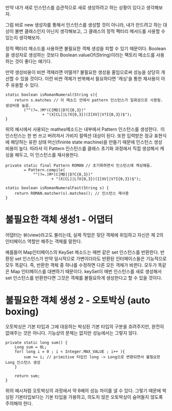 만약 내가 새로 인스턴스를 습관적으로 새로 생성하려고 하는 상황이 있다고 생각해보자.

그럼 바로 new 생성자를 통해서 인스턴스를 생성할 것이 아니라, 내가 만드려고 하는 대상이 불변 클래스인지 아닌지 생각해보고, 그 클래스의 정적 팩터리 메서드를 사용할 수 있는지 생각해보자.

정적 팩터리 메소드를 사용하면 불필요한 객체 생성을 피할 수 있기 때문이다. Boolean을 생성자로 생성하는 것보다 Boolean.valueOf(String)이라는 팩토리 메소드를 사용하는 것이 좋다는 얘기다.

만약 생성비용이 비싼 객체라면 어떨까? 불필요한 생성을 줄임으로써 성능을 상당히 개선할 수 있을 것이다. 이런 비싼 객체가 반복해서 필요하다면 '캐싱'을 통한 재사용이 아주 유용할 수 있다.

```
static boolean isRomanNumeral(String s){
	return s.matches // 이 메소드 안에서 pattern 인스턴스가 일회성으로 사용됨. 생성비용 높음.
    	("^(?=.)M*(C[MD]|D?C{0,3})"
                + "(X[CL]|L?X{0,3})(I[XV]|V?I{0,3})$");
}
```

위의 예시에서 사용되는 mathes메소드는 내부에서 Pattern 인스턴스를 생성한다.  이 인스턴스는 한 번 쓰고 버려져서 가비지 컬렉션 대상이 된다. 또한 입력받은 정규 표현식에 해당하는 유한 상태 머신(fininte state machine)을 만들기 때문에 인스턴스 생성 비용이 높다. 따라서 이 Pattern 인스턴스를 클래스 초기화 과정에서 직접 생성해서 캐싱을 해두고, 이 인스턴스를 재사용한다.

```
private static final Pattern ROMAN // 초기화하면서 인스턴스에 캐싱해둠.
		= Pattern.compile(
            "^(?=.)M*(C[MD]|D?C{0,3})"
                    + "(X[CL]|L?X{0,3})(I[XV]|V?I{0,3})$");

static boolean isRomanNumeralFast(String s) {
    return ROMAN.matcher(s).matches(); // 인스턴스 재사용
}
```

# **불필요한 객체 생성1 - 어댑터**

어댑터는 뷰(view)라고도 불리는데, 실제 작업은 뒷단 객체에 위임하고 자신은 제 2의 인터페이스 역할만 해주는 객체를 말한다.

예를들어 Map인터페이스의 KeySet 메소드는 매번 같은 set 인스턴스를 반환한다. 반환된 set 인스턴스가 만약 일시적으로 가변이더라도 반환된 인터페이스들은 기능적으로 모두 똑같다. 즉, 반환한 객체 중 하나를 수정하면 다른 모든 객체가 바뀐다. 모두가 똑같은 Map 인터페이스를 대변하기 때문이다. keySet이 매번 인스턴스를 새로 생성해서 set 인스턴스를 반환한다면 그것은 객체를 불필요하게 생성한다고 할 수 있을 것이다.

# **불필요한 객체 생성 2 - 오토박싱 (auto boxing)**

오토박싱은 기본 타입과 그에 대응하는 박싱된 기본 타입의 구분을 흐려주지만, 완전히 없애주는 것은 아니다. 기능상의 문제는 없지만 성능에서는 그렇지 않다.

```
private static long sum() {
	Long sum = 0L;
    for( long i = 0 ; i < Integer.MAX_VALUE ; i++ ){
    	sum += i; // primitive 타입인 long -> Long으로 변환되면서 불필요한 Long 인스턴스 생성
    }
    
    return sum;
}
```

위의 예시처럼 오토박싱의 과정에서 약 6배의 성능 차이를 낼 수 있다. 그렇기 때문에 박싱된 기본타입보다는 기본 타입을 가용하고, 의도치 않은 오토박싱이 숨어들지 않도록 주의해야 한다.
